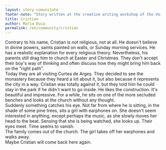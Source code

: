 ```yaml
---
layout: story-comunitate
footer-note: "Story written at the creative writing workshop of the Voice Your Place Summer School: Curtea de Argeș."
title: Cristian
author: Maria Duca
permalink: /en/community/cristian
---
```


Contrary to his name, Cristian is not religious, not at all. He doesn't believe in divine powers, saints painted on walls, or Sunday morning services. He has a realistic explanation for every religious theory. Nevertheless, his parents still drag him to church at Easter and Christmas. They don't accept their boy's way of thinking and often discuss how they might bring him back on the "right path". <br>
Today they are all visiting Curtea de Argeș. They decided to see the monastery because they heard a lot about it, but also because it represents the city in a way. Cristian was totally against it, but they told him he could stay in the park if he didn`t want to go inside. He likes the construction. It's beautiful and impressive. For a while, he sits on one of the more secluded benches and looks at the church without any thought. <br>
Suddenly something catches his eye. Not far from where he is sitting, in the shade of some pine trees, sits a girl with earphones on. She doesn't seem interested in anything, except perhaps the music, as she slowly moves her head to the beat. Sensing that she is being watched, she looks up. Their eyes meet. Time seems to vanish. <br>
The family comes out of the church. The girl takes off her earphones and walks away. <br>
Maybe Cristian will come back here again. <br>
